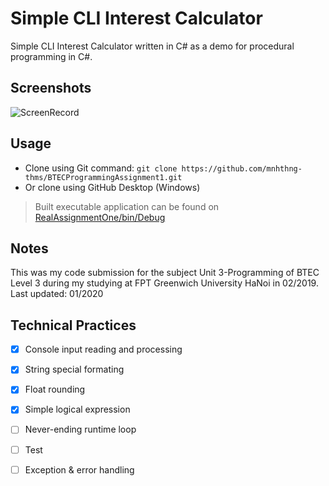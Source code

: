 # Simple CLI Interest Calculator

Simple CLI Interest Calculator written in C# as a demo for procedural programming in C#. 

## Screenshots
![ScreenRecord](https://raw.githubusercontent.com/mnhthng-thms/BTECProgrammingAssignment1/master/Screenshots.gif)

## Usage
* Clone using Git command: ```git clone https://github.com/mnhthng-thms/BTECProgrammingAssignment1.git```
* Or clone using GitHub Desktop (Windows)
> Built executable application can be found on [RealAssignmentOne/bin/Debug](https://github.com/mnhthng-thms/BTECProgrammingAssignment1/tree/master/RealAssignmentOne/bin/Debug)

## Notes
This was my code submission for the subject Unit 3-Programming of BTEC Level 3 during my studying at FPT Greenwich University HaNoi in 02/2019. 
Last updated: 01/2020

## Technical Practices 
- [x] Console input reading and processing
- [x] String special formating
- [x] Float rounding
- [x] Simple logical expression
- [ ] Never-ending runtime loop
- [ ] Test
- [ ] Exception & error handling


